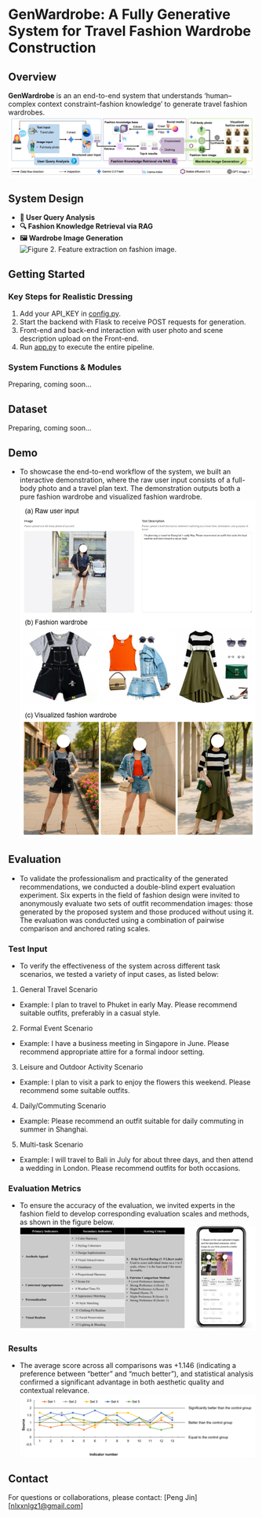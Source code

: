 # GenWardrobe: A Fully Generative System for Travel Fashion Wardrobe Construction

## Overview
**GenWardrobe** is an an end-to-end system that understands ‘human–complex context constraint–fashion knowledge’ to generate travel fashion wardrobes.
![Figure 1. Illustration of the overall system design.](framework.png)

## System Design
- **👤 User Query Analysis**
- **🔍 Fashion Knowledge Retrieval via RAG**
- **🖼️ Wardrobe Image Generation**
![Figure 2. Feature extraction on fashion image.](extraction.png)

## Getting Started
### Key Steps for Realistic Dressing
1. Add your API_KEY in [config.py](config.py).
2. Start the backend with Flask to receive POST requests for generation.
3. Front-end and back-end interaction with user photo and scene description upload on the Front-end.
4. Run [app.py](app.py) to execute the entire pipeline.
###  System Functions & Modules
Preparing, coming soon...

## Dataset  
Preparing, coming soon...

## Demo
- To showcase the end-to-end workflow of the system, we built an interactive demonstration, where the raw user input consists of a full-body photo and a travel plan text. The demonstration outputs both a pure fashion wardrobe and visualized fashion wardrobe.
![Figure 3. Illustration of the interface of the demo system.](front_end_interface.png)

## Evaluation
- To validate the professionalism and practicality of the generated recommendations, we conducted a double-blind expert evaluation experiment. Six experts in the field of fashion design were invited to anonymously evaluate two sets of outfit recommendation images: those generated by the proposed system and those produced without using it. The evaluation was conducted using a combination of pairwise comparison and anchored rating scales.
### Test Input
- To verify the effectiveness of the system across different task scenarios, we tested a variety of input cases, as listed below:
1. General Travel Scenario
- Example: I plan to travel to Phuket in early May. Please recommend suitable outfits, preferably in a casual style.
2. Formal Event Scenario
- Example: I have a business meeting in Singapore in June. Please recommend appropriate attire for a formal indoor setting.
3. Leisure and Outdoor Activity Scenario
- Example: I plan to visit a park to enjoy the flowers this weekend. Please recommend some suitable outfits.
4. Daily/Commuting Scenario
- Example: Please recommend an outfit suitable for daily commuting in summer in Shanghai.
5. Multi-task Scenario
- Example: I will travel to Bali in July for about three days, and then attend a wedding in London. Please recommend outfits for both occasions.
### Evaluation Metrics
- To ensure the accuracy of the evaluation, we invited experts in the fashion field to develop corresponding evaluation scales and methods, as shown in the figure below.
![Figure 4. Evaluation_metrics.](evaluation_metrics.png)
### Results
- The average score across all comparisons was +1.146 (indicating a preference between “better” and “much better”), and statistical analysis confirmed a significant advantage in both aesthetic quality and contextual relevance.
![Figure 5. Evaluation_result.](evaluation_result.png)

## Contact
For questions or collaborations, please contact:
[Peng Jin]
[nlxxnlgz1@gmail.com]
